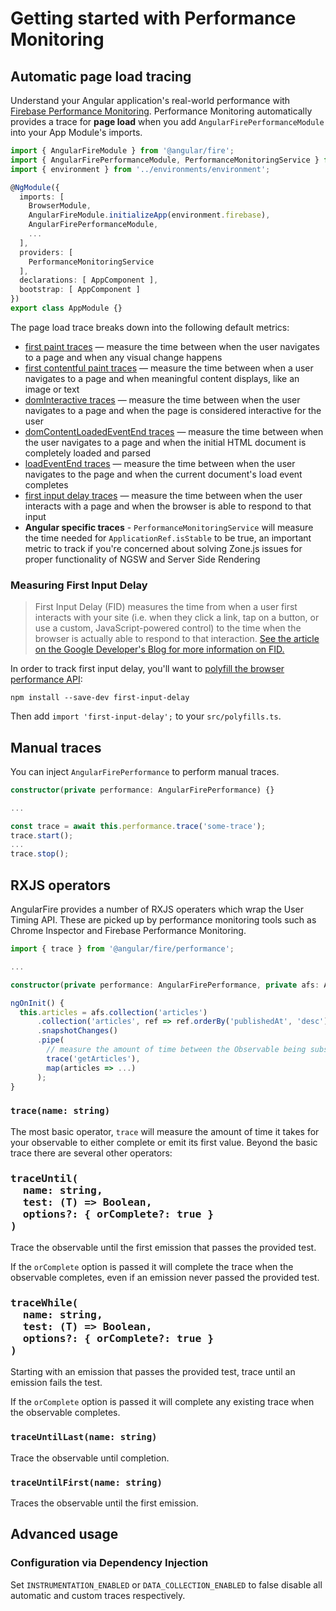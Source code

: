 # Getting started with Performance Monitoring

## Automatic page load tracing

Understand your Angular application's real-world performance with [Firebase Performance Monitoring](https://firebase.google.com/docs/perf-mon). Performance Monitoring automatically provides a trace for **page load** when you add `AngularFirePerformanceModule` into your App Module's imports.

```ts
import { AngularFireModule } from '@angular/fire';
import { AngularFirePerformanceModule, PerformanceMonitoringService } from '@angular/fire/performance';
import { environment } from '../environments/environment';

@NgModule({
  imports: [
    BrowserModule,
    AngularFireModule.initializeApp(environment.firebase),
    AngularFirePerformanceModule,
    ...
  ],
  providers: [
    PerformanceMonitoringService
  ],
  declarations: [ AppComponent ],
  bootstrap: [ AppComponent ]
})
export class AppModule {}
```

The page load trace breaks down into the following default metrics:

* [first paint traces](https://firebase.google.com/docs/perf-mon/automatic-web#first-paint) — measure the time between when the user navigates to a page and when any visual change happens
* [first contentful paint traces](https://firebase.google.com/docs/perf-mon/automatic-web#contentful-paint) — measure the time between when a user navigates to a page and when meaningful content displays, like an image or text
* [domInteractive traces](https://firebase.google.com/docs/perf-mon/automatic-web#domInteractive) — measure the time between when the user navigates to a page and when the page is considered interactive for the user
* [domContentLoadedEventEnd traces](https://firebase.google.com/docs/perf-mon/automatic-web#domContentLoaded) — measure the time between when the user navigates to a page and when the initial HTML document is completely loaded and parsed
* [loadEventEnd traces](https://firebase.google.com/docs/perf-mon/automatic-web#loadEventEnd) — measure the time between when the user navigates to the page and when the current document's load event completes
* [first input delay traces](https://firebase.google.com/docs/perf-mon/automatic-web#input-delay) — measure the time between when the user interacts with a page and when the browser is able to respond to that input
* **Angular specific traces** - `PerformanceMonitoringService` will measure the time needed for `ApplicationRef.isStable` to be true, an important metric to track if you're concerned about solving Zone.js issues for proper functionality of NGSW and Server Side Rendering

### Measuring First Input Delay

> First Input Delay (FID) measures the time from when a user first interacts with your site (i.e. when they click a link, tap on a button, or use a custom, JavaScript-powered control) to the time when the browser is actually able to respond to that interaction. [See the article on the Google Developer's Blog for more information on FID.](https://developers.google.com/web/updates/2018/05/first-input-delay)

In order to track first input delay, you'll want to [polyfill the browser performance API](https://github.com/GoogleChromeLabs/first-input-delay):

`npm install --save-dev first-input-delay`

Then add `import 'first-input-delay';` to your `src/polyfills.ts`.

## Manual traces

You can inject `AngularFirePerformance` to perform manual traces.

```ts
constructor(private performance: AngularFirePerformance) {}

...

const trace = await this.performance.trace('some-trace');
trace.start();
...
trace.stop();
```

## RXJS operators

AngularFire provides a number of RXJS operaters which wrap the User Timing API. These are picked up by performance monitoring tools such as Chrome Inspector and Firebase Performance Monitoring.

```ts
import { trace } from '@angular/fire/performance';

...

constructor(private performance: AngularFirePerformance, private afs: AngularFirestore) {}

ngOnInit() {
  this.articles = afs.collection('articles')
      .collection('articles', ref => ref.orderBy('publishedAt', 'desc'))
      .snapshotChanges()
      .pipe(
        // measure the amount of time between the Observable being subscribed to and first emission (or completion)
        trace('getArticles'),
        map(articles => ...)
      );
}
```

### `trace(name: string)`

The most basic operator, `trace` will measure the amount of time it takes for your observable to either complete or emit its first value. Beyond the basic trace there are several other operators:

<h3>
<pre>
traceUntil(
  name: string,
  test: (T) => Boolean,
  options?: { orComplete?: true }
)
</pre>
</h3>

Trace the observable until the first emission that passes the provided test.

If the `orComplete` option is passed it will complete the trace when the observable completes, even if an emission never passed the provided test.

<h3>
<pre>
traceWhile(
  name: string,
  test: (T) => Boolean,
  options?: { orComplete?: true }
)
</pre>
</h3>

Starting with an emission that passes the provided test, trace until an emission fails the test.

If the `orComplete` option is passed it will complete any existing trace when the observable completes.

### `traceUntilLast(name: string)`

Trace the observable until completion.

### `traceUntilFirst(name: string)`

Traces the observable until the first emission.

## Advanced usage

### Configuration via Dependency Injection

Set `INSTRUMENTATION_ENABLED` or `DATA_COLLECTION_ENABLED` to false disable all automatic and custom traces respectively.